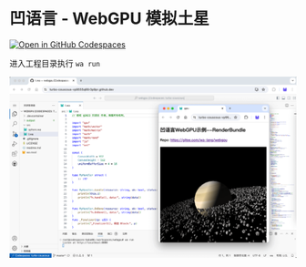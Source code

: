 # 凹语言 - WebGPU 模拟土星

[![Open in GitHub Codespaces](https://github.com/codespaces/badge.svg)](https://codespaces.new/wa-lang/webgpu)

进入工程目录执行 `wa run`

![](wa-webgpu-01.png)

